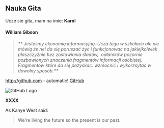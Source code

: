 ## Nauka Gita

Ucze sie gita, mam na imie: **Karol**


#### William Gibson

> _** Jesteśmy ekonomią informacyjną. Ucza tego w szkołach ale nie mówią że nei da się poruszać życ i funkcjonowac na jakiejkolwiek płaszczyźnie bez zostawiania śladów,. odłamków pozornie pozbawionych znaczenia fragmentów informacji osobistej. Fragmentów które da się pozyskac. wzmocnić i wykorzsytać w dowolny sposób.**_









   http://github.com - automatic!
[GitHub](http://github.com)

![GitHub Logo](https://octodex.github.com/images/bouncercat.png)


**XXXX**


As Kanye West said:

> We're living the future so
> the present is our past.
